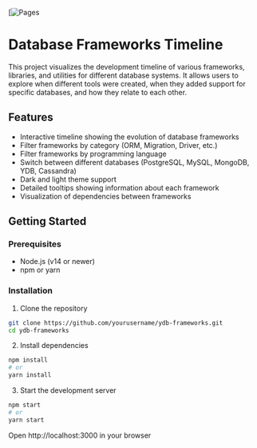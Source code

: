[![Pages](https://ydb-platform.github.io/ydb-frameworks)

# Database Frameworks Timeline

This project visualizes the development timeline of various frameworks, libraries, and utilities for different database systems. It allows users to explore when different tools were created, when they added support for specific databases, and how they relate to each other.

## Features

- Interactive timeline showing the evolution of database frameworks
- Filter frameworks by category (ORM, Migration, Driver, etc.)
- Filter frameworks by programming language
- Switch between different databases (PostgreSQL, MySQL, MongoDB, YDB, Cassandra)
- Dark and light theme support
- Detailed tooltips showing information about each framework
- Visualization of dependencies between frameworks

## Getting Started

### Prerequisites

- Node.js (v14 or newer)
- npm or yarn

### Installation

1. Clone the repository
```bash
git clone https://github.com/yourusername/ydb-frameworks.git
cd ydb-frameworks
```
2. Install dependencies
```bash
npm install
# or
yarn install
```
3. Start the development server
```bash
npm start
# or
yarn start
```
Open http://localhost:3000 in your browser
